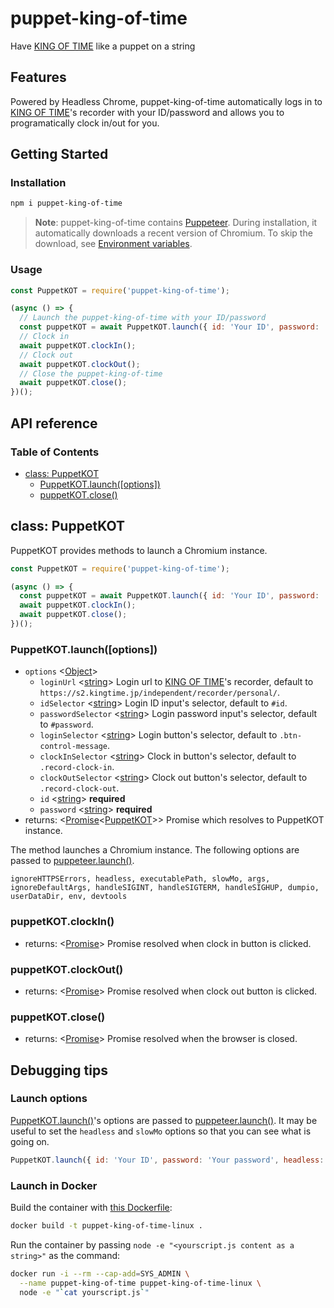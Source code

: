 # puppet-king-of-time
Have [KING OF TIME](https://www.kingtime.jp) like a puppet on a string

## Features

Powered by Headless Chrome, puppet-king-of-time automatically logs in to [KING OF TIME](https://www.kingtime.jp)'s recorder with your ID/password and allows you to programatically clock in/out for you.

## Getting Started

### Installation

```sh
npm i puppet-king-of-time
```

> **Note**: puppet-king-of-time contains [Puppeteer](https://github.com/GoogleChrome/puppeteer). During installation, it automatically downloads a recent version of Chromium. To skip the download, see [Environment variables](https://github.com/GoogleChrome/puppeteer/blob/master/docs/api.md#environment-variables).

### Usage

```js
const PuppetKOT = require('puppet-king-of-time');

(async () => {
  // Launch the puppet-king-of-time with your ID/password
  const puppetKOT = await PuppetKOT.launch({ id: 'Your ID', password: 'Your password' });
  // Clock in
  await puppetKOT.clockIn();
  // Clock out
  await puppetKOT.clockOut();
  // Close the puppet-king-of-time
  await puppetKOT.close();
})();
```

## API reference

### Table of Contents

* [class: PuppetKOT](#class-puppetkot)
  * [PuppetKOT.launch([options])](#puppetkotlaunchoptions)
  * [puppetKOT.close()](#puppetkotclose)

## class: PuppetKOT

PuppetKOT provides methods to launch a Chromium instance.

```js
const PuppetKOT = require('puppet-king-of-time');

(async () => {
  const puppetKOT = await PuppetKOT.launch({ id: 'Your ID', password: 'Your password' });
  await puppetKOT.clockIn();
  await puppetKOT.close();
})();
```

### PuppetKOT.launch([options])

* `options` <[Object]>
  * `loginUrl` <[string]> Login url to [KING OF TIME](https://www.kingtime.jp)'s recorder, default to `https://s2.kingtime.jp/independent/recorder/personal/`.
  * `idSelector` <[string]> Login ID input's selector, default to `#id`.
  * `passwordSelector` <[string]> Login password input's selector, default to `#password`.
  * `loginSelector` <[string]> Login button's selector, default to `.btn-control-message`.
  * `clockInSelector` <[string]> Clock in button's selector, default to `.record-clock-in`.
  * `clockOutSelector` <[string]> Clock out button's selector, default to `.record-clock-out`.
  * `id` <[string]> **required**
  * `password` <[string]> **required**
* returns: <[Promise]<[PuppetKOT]>> Promise which resolves to PuppetKOT instance.

The method launches a Chromium instance. The following options are passed to [puppeteer.launch()](https://github.com/GoogleChrome/puppeteer/blob/master/docs/api.md#puppeteerlaunchoptions).

```
ignoreHTTPSErrors, headless, executablePath, slowMo, args, ignoreDefaultArgs, handleSIGINT, handleSIGTERM, handleSIGHUP, dumpio, userDataDir, env, devtools
```

### puppetKOT.clockIn()

* returns: <[Promise]> Promise resolved when clock in button is clicked.

### puppetKOT.clockOut()

* returns: <[Promise]> Promise resolved when clock out button is clicked.

### puppetKOT.close()

* returns: <[Promise]> Promise resolved when the browser is closed.

## Debugging tips

### Launch options

[PuppetKOT.launch()](#puppetkotlaunchoptions)'s options are passed to [puppeteer.launch()](https://github.com/GoogleChrome/puppeteer/blob/master/docs/api.md#puppeteerlaunchoptions). It may be useful to set the `headless` and `slowMo` options so that you can see what is going on.

```js
PuppetKOT.launch({ id: 'Your ID', password: 'Your password', headless: false, slowMo: 10 });
```

### Launch in Docker

Build the container with [this Dockerfile](https://github.com/yujiosaka/puppet-king-of-time/blob/master/Dockerfile):

```sh
docker build -t puppet-king-of-time-linux .
```

Run the container by passing `node -e "<yourscript.js content as a string>"` as the command:

```sh
docker run -i --rm --cap-add=SYS_ADMIN \
  --name puppet-king-of-time puppet-king-of-time-linux \
  node -e "`cat yourscript.js`"
```

[Object]: https://developer.mozilla.org/en-US/docs/Web/JavaScript/Reference/Global_Objects/Object "Object"
[Promise]: https://developer.mozilla.org/en-US/docs/Web/JavaScript/Reference/Global_Objects/Promise "Promise"
[string]: https://developer.mozilla.org/en-US/docs/Web/JavaScript/Data_structures#String_type "String"
[PuppetKOT]: #class-puppetkot "PuppetKOT"
